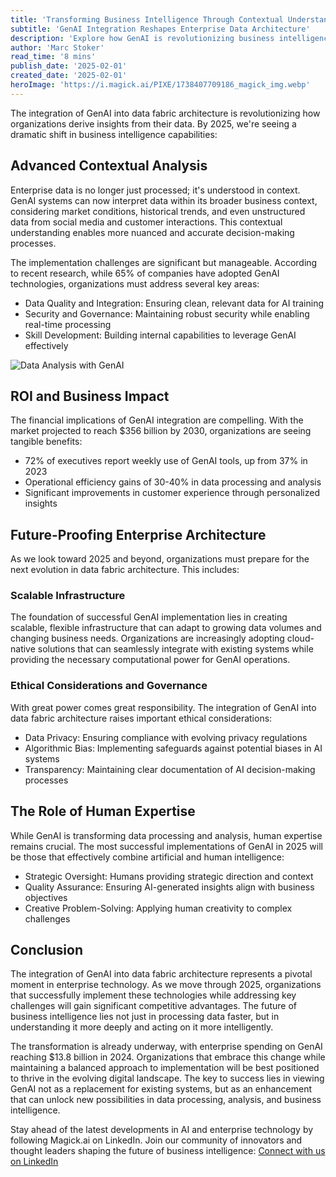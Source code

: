 ```yaml
---
title: 'Transforming Business Intelligence Through Contextual Understanding'
subtitle: 'GenAI Integration Reshapes Enterprise Data Architecture'
description: 'Explore how GenAI is revolutionizing business intelligence in 2025, enabling advanced contextual analysis, improved decision-making, and future-proofing enterprise architecture while addressing ethical considerations.'
author: 'Marc Stoker'
read_time: '8 mins'
publish_date: '2025-02-01'
created_date: '2025-02-01'
heroImage: 'https://i.magick.ai/PIXE/1738407709186_magick_img.webp'
---
```


The integration of GenAI into data fabric architecture is revolutionizing how organizations derive insights from their data. By 2025, we're seeing a dramatic shift in business intelligence capabilities:

## Advanced Contextual Analysis

Enterprise data is no longer just processed; it's understood in context. GenAI systems can now interpret data within its broader business context, considering market conditions, historical trends, and even unstructured data from social media and customer interactions. This contextual understanding enables more nuanced and accurate decision-making processes.

The implementation challenges are significant but manageable. According to recent research, while 65% of companies have adopted GenAI technologies, organizations must address several key areas:

- Data Quality and Integration: Ensuring clean, relevant data for AI training
- Security and Governance: Maintaining robust security while enabling real-time processing
- Skill Development: Building internal capabilities to leverage GenAI effectively

![Data Analysis with GenAI](https://i.magick.ai/PIXE/1738407709186_magick_img.webp)

## ROI and Business Impact

The financial implications of GenAI integration are compelling. With the market projected to reach $356 billion by 2030, organizations are seeing tangible benefits:

- 72% of executives report weekly use of GenAI tools, up from 37% in 2023
- Operational efficiency gains of 30-40% in data processing and analysis
- Significant improvements in customer experience through personalized insights

## Future-Proofing Enterprise Architecture

As we look toward 2025 and beyond, organizations must prepare for the next evolution in data fabric architecture. This includes:

### Scalable Infrastructure

The foundation of successful GenAI implementation lies in creating scalable, flexible infrastructure that can adapt to growing data volumes and changing business needs. Organizations are increasingly adopting cloud-native solutions that can seamlessly integrate with existing systems while providing the necessary computational power for GenAI operations.

### Ethical Considerations and Governance

With great power comes great responsibility. The integration of GenAI into data fabric architecture raises important ethical considerations:

- Data Privacy: Ensuring compliance with evolving privacy regulations
- Algorithmic Bias: Implementing safeguards against potential biases in AI systems
- Transparency: Maintaining clear documentation of AI decision-making processes

## The Role of Human Expertise

While GenAI is transforming data processing and analysis, human expertise remains crucial. The most successful implementations of GenAI in 2025 will be those that effectively combine artificial and human intelligence:

- Strategic Oversight: Humans providing strategic direction and context
- Quality Assurance: Ensuring AI-generated insights align with business objectives
- Creative Problem-Solving: Applying human creativity to complex challenges

## Conclusion

The integration of GenAI into data fabric architecture represents a pivotal moment in enterprise technology. As we move through 2025, organizations that successfully implement these technologies while addressing key challenges will gain significant competitive advantages. The future of business intelligence lies not just in processing data faster, but in understanding it more deeply and acting on it more intelligently.

The transformation is already underway, with enterprise spending on GenAI reaching $13.8 billion in 2024. Organizations that embrace this change while maintaining a balanced approach to implementation will be best positioned to thrive in the evolving digital landscape. The key to success lies in viewing GenAI not as a replacement for existing systems, but as an enhancement that can unlock new possibilities in data processing, analysis, and business intelligence.

Stay ahead of the latest developments in AI and enterprise technology by following Magick.ai on LinkedIn. Join our community of innovators and thought leaders shaping the future of business intelligence: [Connect with us on LinkedIn](https://www.linkedin.com/company/magick-ai)